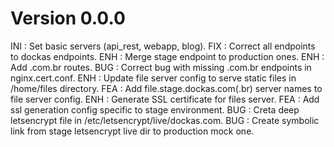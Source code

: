 # Version 0.0.0
INI : Set basic servers (api_rest, webapp, blog).
FIX : Correct all endpoints to dockas endpoints.
ENH : Merge stage endpoint to production ones.
ENH : Add .com.br routes.
BUG : Correct bug with missing .com.br endpoints in nginx.cert.conf.
ENH : Update file server config to serve static files in /home/files directory.
FEA : Add file.stage.dockas.com(.br) server names to file server config.
ENH : Generate SSL certificate for files server.
FEA : Add ssl generation config specific to stage environment.
BUG : Creta deep letsencrypt file in /etc/letsencrypt/live/dockas.com.
BUG : Create symbolic link from stage letsencrypt live dir to production mock one.